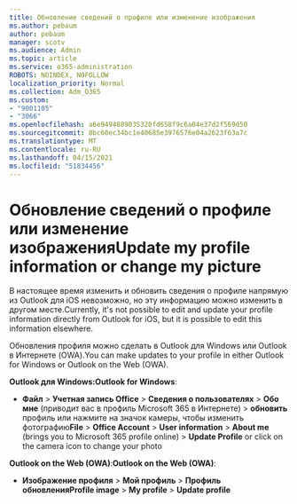 ```yaml
---
title: Обновление сведений о профиле или изменение изображения
ms.author: pebaum
author: pebaum
manager: scotv
ms.audience: Admin
ms.topic: article
ms.service: o365-administration
ROBOTS: NOINDEX, NOFOLLOW
localization_priority: Normal
ms.collection: Adm_O365
ms.custom:
- "9001105"
- "3066"
ms.openlocfilehash: a6e9494889035320fd658f9c6a04e37d2f569d50
ms.sourcegitcommit: 8bc60ec34bc1e40685e3976576e04a2623f63a7c
ms.translationtype: MT
ms.contentlocale: ru-RU
ms.lasthandoff: 04/15/2021
ms.locfileid: "51834456"
---
```

# <a name="update-my-profile-information-or-change-my-picture"></a><span data-ttu-id="3218f-102">Обновление сведений о профиле или изменение изображения</span><span class="sxs-lookup"><span data-stu-id="3218f-102">Update my profile information or change my picture</span></span>

<span data-ttu-id="3218f-103">В настоящее время изменить и обновить сведения о профиле напрямую из Outlook для iOS невозможно, но эту информацию можно изменить в другом месте.</span><span class="sxs-lookup"><span data-stu-id="3218f-103">Currently, it's not possible to edit and update your profile information directly from Outlook for iOS, but it is possible to edit this information elsewhere.</span></span> 

<span data-ttu-id="3218f-104">Обновления профиля можно сделать в Outlook для Windows или Outlook в Интернете (OWA).</span><span class="sxs-lookup"><span data-stu-id="3218f-104">You can make updates to your profile in either Outlook for Windows or Outlook on the Web (OWA).</span></span> 

<span data-ttu-id="3218f-105">**Outlook для Windows:**</span><span class="sxs-lookup"><span data-stu-id="3218f-105">**Outlook for Windows**:</span></span> 

- <span data-ttu-id="3218f-106">**Файл**  >  **Учетная запись Office**  >  **Сведения о пользователях**  >  **Обо мне** (приводит вас в профиль Microsoft 365 в Интернете) > **обновить** профиль или нажмите на значок камеры, чтобы изменить фотографию</span><span class="sxs-lookup"><span data-stu-id="3218f-106">**File** > **Office Account** > **User information** > **About me** (brings you to Microsoft 365 profile online) > **Update Profile** or click on the camera icon to change your photo</span></span>  
  
<span data-ttu-id="3218f-107">**Outlook on the Web (OWA)**:</span><span class="sxs-lookup"><span data-stu-id="3218f-107">**Outlook on the Web (OWA)**:</span></span> 

- <span data-ttu-id="3218f-108">**Изображение профиля**  >  **Мой профиль**  >  **Профиль обновления**</span><span class="sxs-lookup"><span data-stu-id="3218f-108">**Profile image** > **My profile** > **Update profile**</span></span>
